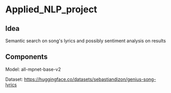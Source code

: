 # Applied_NLP_project

## Idea

Semantic search on song's lyrics and possibly sentiment analysis on results

## Components

Model: all-mpnet-base-v2

Dataset: https://huggingface.co/datasets/sebastiandizon/genius-song-lyrics




